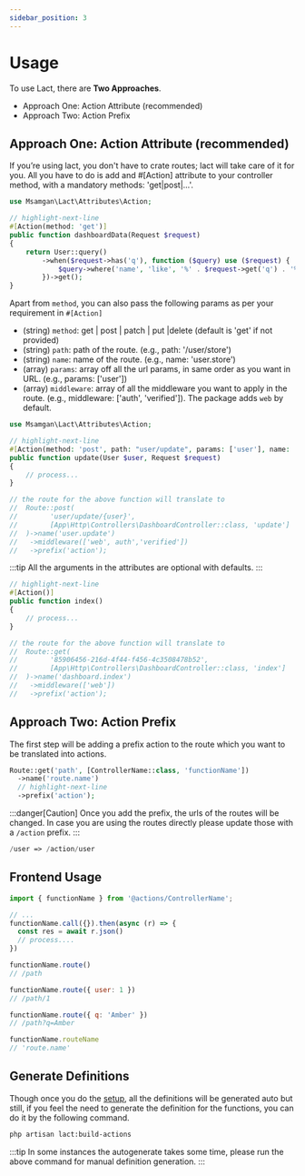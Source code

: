 ```yaml
---
sidebar_position: 3
---
```


# Usage

To use Lact, there are **Two Approaches**.

- Approach One: Action Attribute (recommended)
- Approach Two: Action Prefix

## Approach One: Action Attribute (recommended)

If you’re using lact, you don't have to crate routes; lact will take care of it for you. All you have to do is add
and #[Action] attribute to your controller method, with a mandatory methods: 'get|post|...'.

```php title="App/Http/Controllers/DashboardController.php"
use Msamgan\Lact\Attributes\Action;

// highlight-next-line
#[Action(method: 'get')]
public function dashboardData(Request $request)
{
    return User::query()
        ->when($request->has('q'), function ($query) use ($request) {
            $query->where('name', 'like', '%' . $request->get('q') . '%');
        })->get();
}
```

Apart from ```method```, you can also pass the following params as per your requirement in ```#[Action]```

- (string) ```method```: get | post | patch | put |delete (default is 'get' if not provided)
- (string) ```path```: path of the route. (e.g., path: '/user/store')
- (string) ```name```: name of the route. (e.g., name: 'user.store')
- (array) ```params```: array off all the url params, in same order as you want in URL. (e.g., params: ['user'])
- (array) ```middleware```: array of all the middleware you want to apply in the route. (e.g.,
  middleware: ['auth', 'verified']).
  The package adds ```web``` by default.

```php title="E.g."
use Msamgan\Lact\Attributes\Action;

// highlight-next-line
#[Action(method: 'post', path: "user/update", params: ['user'], name: 'user.update', middleware: ['auth', 'verified'])]
public function update(User $user, Request $request)
{
    // process...
}

// the route for the above function will translate to
//  Route::post(
//        'user/update/{user}', 
//        [App\Http\Controllers\DashboardController::class, 'update']
//  )->name('user.update')
//   ->middleware(['web', auth','verified'])
//   ->prefix('action');
```

:::tip
All the arguments in the attributes are optional with defaults.
:::

```php
// highlight-next-line
#[Action()]
public function index()
{
    // process...
}

// the route for the above function will translate to
//  Route::get(
//        '85906456-216d-4f44-f456-4c3508478b52', 
//        [App\Http\Controllers\DashboardController::class, 'index']
//  )->name('dashboard.index')
//   ->middleware(['web'])
//   ->prefix('action');
```

## Approach Two: Action Prefix

The first step will be adding a prefix action to the route which you want to be translated into actions.

```php
Route::get('path', [ControllerName::class, 'functionName'])
  ->name('route.name')
  // highlight-next-line
  ->prefix('action');
```
:::danger[Caution]
Once you add the prefix, the urls of the routes will be changed. In case you are using the routes directly please update those with a ```/action``` prefix.
:::

```php title="e.g."
/user => /action/user
```

## Frontend Usage

```jsx
import { functionName } from '@actions/ControllerName';

// ...
functionName.call({}).then(async (r) => {
  const res = await r.json()
  // process....
})

functionName.route()
// /path

functionName.route({ user: 1 })
// /path/1

functionName.route({ q: 'Amber' })
// /path?q=Amber

functionName.routeName
// 'route.name'
```

## Generate Definitions

Though once you do the [setup](/docs/installation),
all the definitions will be generated auto
but still, if you feel the need to generate the definition for the functions, you can do it by the following command.

```bash
php artisan lact:build-actions
```

:::tip
In some instances the autogenerate takes some time, please run the above command for manual definition generation. 
:::